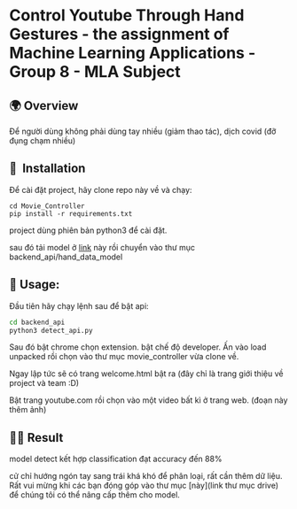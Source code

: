 # Control Youtube Through Hand Gestures - the assignment of Machine Learning Applications - Group 8 - MLA Subject

## 🌍  Overview

Để người dùng không phải dùng tay nhiều (giảm thao tác), dịch covid (đỡ đụng chạm nhiều)

## 👷 ‍ Installation

Để cài đặt project, hãy clone repo này về và chạy:

```
cd Movie_Controller
pip install -r requirements.txt
```

project dùng phiên bản python3 để cài đặt.

sau đó tải model ở [link](điền-link-vào-đây) này rồi chuyển vào thư mục backend_api/hand_data_model

## 🤖  Usage:

Đầu tiên hãy chạy lệnh sau để bật api:
```bash
cd backend_api
python3 detect_api.py
```

Sau đó bật chrome chọn extension. bật chế độ developer. Ấn vào load unpacked rồi chọn vào thư mục movie_controller vừa clone về.

Ngay lập tức sẽ có trang welcome.html bật ra (đây chỉ là trang giới thiệu về project và team :D)

Bật trang youtube.com rồi chọn vào một video bất kì ở trang web. (đoạn này thêm ảnh)

## 👩‍💻  Result

model detect kết hợp classification đạt accuracy đến 88%

cử chỉ hướng ngón tay sang trái khá khó để phân loại, rất cần thêm dữ liệu. Rất vui mừng khi các bạn đóng góp vào thư mục [này](link thư mục drive) để chúng tôi có thể nâng cấp thêm cho model.


